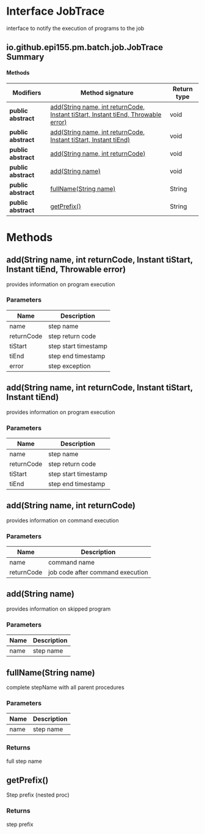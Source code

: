 Interface JobTrace
==================
interface to notify the execution of programs to the job

io.github.epi155.pm.batch.job.JobTrace Summary
-------
#### Methods
| Modifiers           | Method signature                                                                                                                                                  | Return type |
| ------------------- | ----------------------------------------------------------------------------------------------------------------------------------------------------------------- | ----------- |
| **public abstract** | [add(String name, int returnCode, Instant tiStart, Instant tiEnd, Throwable error)](#addstring-name-int-returncode-instant-tistart-instant-tiend-throwable-error) | void        |
| **public abstract** | [add(String name, int returnCode, Instant tiStart, Instant tiEnd)](#addstring-name-int-returncode-instant-tistart-instant-tiend)                                  | void        |
| **public abstract** | [add(String name, int returnCode)](#addstring-name-int-returncode)                                                                                                | void        |
| **public abstract** | [add(String name)](#addstring-name)                                                                                                                               | void        |
| **public abstract** | [fullName(String name)](#fullnamestring-name)                                                                                                                     | String      |
| **public abstract** | [getPrefix()](#getprefix)                                                                                                                                         | String      |

Methods
=======
add(String name, int returnCode, Instant tiStart, Instant tiEnd, Throwable error)
---------------------------------------------------------------------------------
provides information on program execution

### Parameters

| Name       | Description          |
| ---------- | -------------------- |
| name       | step name            |
| returnCode | step return code     |
| tiStart    | step start timestamp |
| tiEnd      | step end timestamp   |
| error      | step exception       |


add(String name, int returnCode, Instant tiStart, Instant tiEnd)
----------------------------------------------------------------
provides information on program execution

### Parameters

| Name       | Description          |
| ---------- | -------------------- |
| name       | step name            |
| returnCode | step return code     |
| tiStart    | step start timestamp |
| tiEnd      | step end timestamp   |


add(String name, int returnCode)
--------------------------------
provides information on command execution

### Parameters

| Name       | Description                      |
| ---------- | -------------------------------- |
| name       | command name                     |
| returnCode | job code after command execution |


add(String name)
----------------
provides information on skipped program

### Parameters

| Name | Description |
| ---- | ----------- |
| name | step name   |


fullName(String name)
---------------------
complete stepName with all parent procedures

### Parameters

| Name | Description |
| ---- | ----------- |
| name | step name   |

### Returns

full step name


getPrefix()
-----------
Step prefix (nested proc)

### Returns

step prefix


